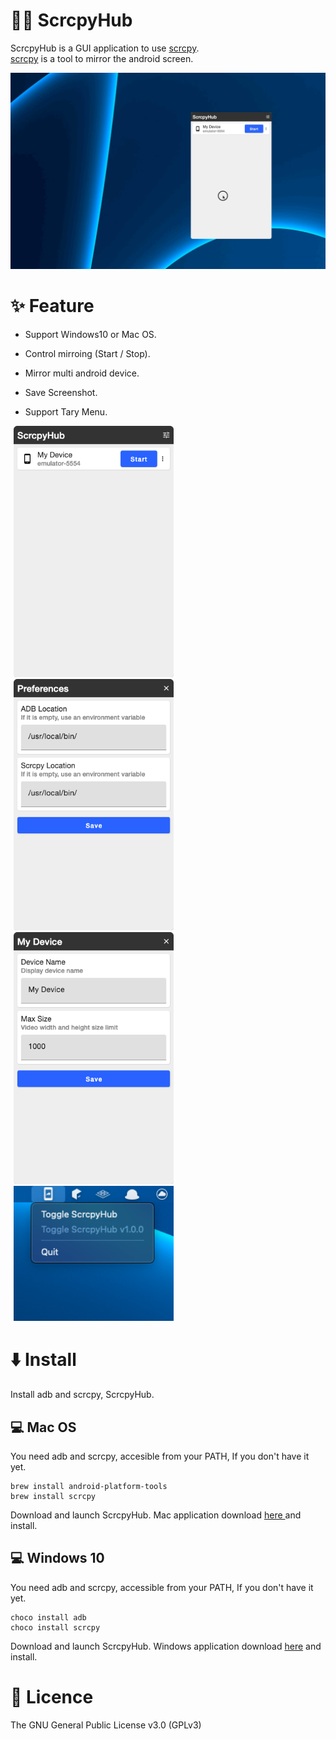 # 🐻‍❄️ ScrcpyHub

ScrcpyHub is a GUI application to use [scrcpy](https://github.com/Genymobile/scrcpy).    
[scrcpy](https://github.com/Genymobile/scrcpy) is a tool to mirror the android screen.

![demo](docs/demo.gif)

# ✨ Feature

- Support Windows10 or Mac OS.

- Control mirroing (Start / Stop).

- Mirror multi android device.

- Save Screenshot.

- Support Tary Menu.

  

<img src="docs/one.png" width=256 hspace="5"><img src="docs/two.png" width=256 hspace="5"><img src="docs/three.png" width=256 hspace="5"><img src=docs/tray.png width=256 hspace=5>

# ⬇️ Install

Install adb and scrcpy, ScrcpyHub.

## 💻 Mac OS

You need adb and scrcpy, accesible from your PATH, If you don't have it yet.

```
brew install android-platform-tools
brew install scrcpy
```
Download and launch ScrcpyHub. Mac application download [here ](https://github.com/kaleidot725/scrcpy-hub/releases/tag/v1.2.2)and install.

## 💻 Windows 10

You need adb and scrcpy, accessible from your PATH, If you don't have it yet.

```
choco install adb
choco install scrcpy
```

Download and launch ScrcpyHub. Windows application download [here](https://github.com/kaleidot725/scrcpy-hub/releases/tag/v1.2.2) and install.

# 🎫 Licence

The GNU General Public License v3.0 (GPLv3)
